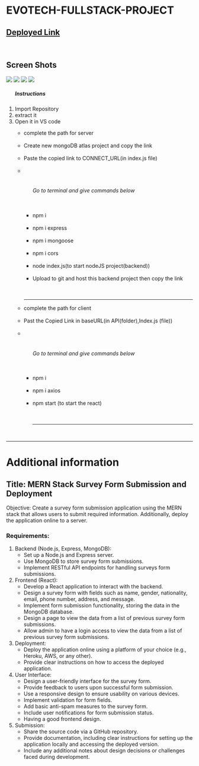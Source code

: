 <h1>EVOTECH-FULLSTACK-PROJECT</h1>
<h2><a href='https://evotech-fullstack-project.vercel.app/'>Deployed Link</a></h2><br/>
  <h2>Screen Shots</h2>
  <img src='https://github.com/CheemaMahesh/ASSIGNEMT-EVOTECH/assets/124231713/338d71d9-921d-4bcc-b62f-edf36d77954f'/>

<img src='https://github.com/CheemaMahesh/ASSIGNEMT-EVOTECH/assets/124231713/de3f7417-e205-4861-8438-d6e6a4bfa066'/>
  <img src='https://github.com/CheemaMahesh/ASSIGNEMT-EVOTECH/assets/124231713/5f24c125-de8a-41fe-9fde-549d232446a8'/>

  <img src='https://github.com/CheemaMahesh/ASSIGNEMT-EVOTECH/assets/124231713/7e6d6e90-1415-4462-9bc0-d222e0ce951e'/>



<ol>
  <h5>Instructions</h5>
  <li>Import Repository </li>
  <li>extract it</li>
  <li>Open it in VS code</li>
    <ul>
     <li> complete the path for server</li><br/>
    <li>Create new mongoDB atlas project and copy the link</li><br/>
    <li>Paste the copied link to CONNECT_URL(in index.js file)</li><br/>
     <li><ul><br/>
    <h6>Go to terminal and give commands below</h6><br/>
    <li>npm i</li><br/>
    <li>npm i express</li><br/>
       <li>npm i mongoose</li><br/>
       <li>npm i cors</li><br/>
    <li>node index.js(to start nodeJS project(backend))</li><br/>
    <li>Upload to git and host this backend project then copy the link</li><br/>
  </ul><br/>
  
  <hr/>
  <li>complete the path for client </li><br/>
  <li>Past the Copied Link in baseURL(in API(folder),Index.js (file))</li><br/>
  <li><ul><br/>
    <h6>Go to terminal and give commands below</h6><br/>
    <li>npm i</li><br/>
    <li>npm i axios</li><br/>
    <li>npm start (to start the react)</li><br/>
  </h6></li><br/>
     <hr/> 
  
</ol><br/>

<hr/>
<h1>Additional information</h1>
<h2>Title: MERN Stack Survey Form Submission and Deployment</h2>
<p>Objective: Create a survey form submission application using the MERN stack that allows users to submit required information. Additionally, deploy the application online to a server.</p>
<h3>Requirements:</h3>
<ol>
  <li>
    Backend (Node.js, Express, MongoDB):
    <ul>
      <li>Set up a Node.js and Express server.</li>
      <li>Use MongoDB to store survey form submissions.</li>
      <li>Implement RESTful API endpoints for handling surveys form submissions.</li>
    </ul>
  </li>
  <li>
    Frontend (React):
    <ul>
      <li>Develop a React application to interact with the backend.</li>
      <li>Design a survey form with fields such as name, gender, nationality, email, phone number, address, and message.</li>
      <li>Implement form submission functionality, storing the data in the MongoDB database.</li>
      <li>Design a page to view the data from a list of previous survey form submissions.</li>
      <li>Allow admin to have a login access to view the data from a list of previous survey form submissions.</li>
    </ul>
  </li>
  <li>
    Deployment:
    <ul>
      <li>Deploy the application online using a platform of your choice (e.g., Heroku, AWS, or any other).</li>
      <li>Provide clear instructions on how to access the deployed application.</li>
    </ul>
  </li>
  <li>
    User Interface:
    <ul>
      <li>Design a user-friendly interface for the survey form.</li>
      <li>Provide feedback to users upon successful form submission.</li>
      <li>Use a responsive design to ensure usability on various devices.</li>
      <li>Implement validation for form fields.</li>
      <li>Add basic anti-spam measures to the survey form.</li>
      <li>Include user notifications for form submission status.</li>
      <li>Having a good frontend design.</li>
    </ul>
  </li>
  <li>
    Submission:
    <ul>
      <li>Share the source code via a GitHub repository.</li>
      <li>Provide documentation, including clear instructions for setting up the application locally and accessing the deployed version.</li>
      <li>Include any additional notes about design decisions or challenges faced during development.</li>
    </ul>
  </li>
</ol>
<br>


